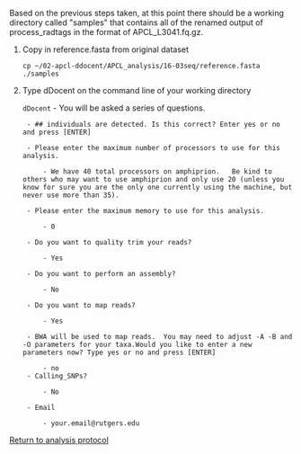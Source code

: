 Based on the previous steps taken, at this point there should be a working directory called "samples" that contains all of the renamed output of process_radtags in the format of APCL_L3041.fq.gz.

1. Copy in reference.fasta from original dataset

    `cp ~/02-apcl-ddocent/APCL_analysis/16-03seq/reference.fasta ./samples`

2. Type dDocent on the command line of your working directory

    `dDocent`
        - You will be asked a series of questions.

        - ## individuals are detected. Is this correct? Enter yes or no and press [ENTER]

        - Please enter the maximum number of processors to use for this analysis.

            - We have 40 total processors on amphiprion.   Be kind to others who may want to use amphiprion and only use 20 (unless you know for sure you are the only one currently using the machine, but never use more than 35).

        - Please enter the maximum memory to use for this analysis.

            - 0

        - Do you want to quality trim your reads?

            - Yes

        - Do you want to perform an assembly?

            - No

        - Do you want to map reads?

            - Yes

        - BWA will be used to map reads.  You may need to adjust -A -B and -O parameters for your taxa.Would you like to enter a new parameters now? Type yes or no and press [ENTER]

            - no
        - Calling_SNPs?

            - No

        - Email

            - your.email@rutgers.edu

[Return to analysis protocol](./hiseq_ddocent.md)

